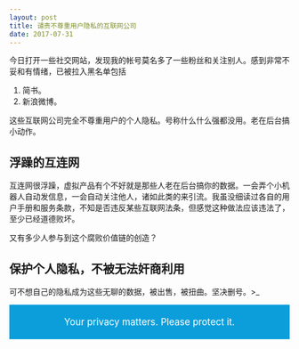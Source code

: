 ```yaml
---
layout: post
title: 谴责不尊重用户隐私的互联网公司
date: 2017-07-31
---
```


今日打开一些社交网站，发现我的帐号莫名多了一些粉丝和关注别人。感到非常不妥和有情绪，已被拉入黑名单包括

1. 简书。
2. 新浪微博。

这些互联网公司完全不尊重用户的个人隐私。号称什么什么强都没用。老在后台搞小动作。

## 浮躁的互连网

互连网很浮躁，虚拟产品有个不好就是那些人老在后台搞你的数据。一会弄个小机器人自动发信息，一会自动关注他人，诸如此类的来引流。我虽没细读过各自的用户手册和服务条款，不知是否违反某些互联网法条，但感觉这种做法应该违法了，至少已经道德败坏。

又有多少人参与到这个腐败价值链的创造？

## 保护个人隐私，不被无法奸商利用

可不想自己的隐私成为这些无聊的数据，被出售，被扭曲。坚决删号。>_

<div style="font-size: 1.2em; color: white; background: #0b9edb; padding: 1em .5em; line-height: 1.7em; text-align: center;">Your privacy matters. Please protect it.</div>

